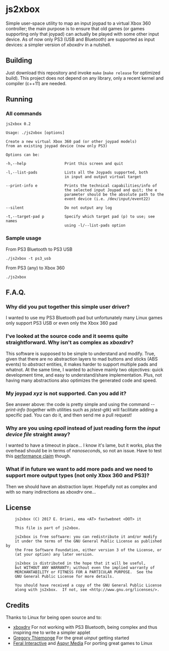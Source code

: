 # js2xbox

Simple user-space utility to map an input joypad to a virtual Xbox 360 controller; the main purpose is to ensure that old games (or games supporting only that joypad) can actually be played with some other input device. As of now only PS3 (USB and Bluetooth) are supported as input devices: a simpler version of *xboxdrv* in a nutshell.

## Building

Just download this repository and invoke `make` (`make release` for optimized build). This project does not depend on any library, only a recent kernel and compiler (c++11) are needed.

## Running

### All commands

```
js2xbox 0.2

Usage: ./js2xbox [options]

Create a new virtual Xbox 360 pad (or other joypad models)
from an existing joypad device (now only PS3)

Options can be:

-h,--help                 Print this screen and quit

-l,--list-pads            Lists all the Joypads supported, both
                          in input and output virtual target

--print-info e            Prints the technical capabilities/info of
                          the selected input Joypad and quit; the e
                          parameter should be the absolute path to the
                          event device (i.e. /dev/input/event22)

--silent                  Do not output any log

-t,--target-pad p         Specify which target pad (p) to use; see names
                          using -l/--list-pads option
```

### Sample usage

From PS3 Bluetooth to PS3 USB

```
./js2xbox -t ps3_usb
```

From PS3 (any) to Xbox 360

```
./js2xbox
```

## F.A.Q.

### Why did you put together this simple user driver?

I wanted to use my PS3 Bluetooth pad but unfortunately many Linux games only support PS3 USB or even only the Xbox 360 pad

### I've looked at the source code and it seems quite straightforward. Why isn't as complex as *xboxdrv*?

This software is supposed to be simple to understand and modify. True, given that there are no abstraction layers to mad buttons and sticks (ABS events) to *abstract* entities, it makes harder to support multiple pads and whatnot.
At the same time, I wanted to achieve mainly two objectives: quick development time, and easy to understand/share implementation.
Plus, not having many abstractions also optimizes the generated code and speed.

### My joypad *xyz* is not supported. Can you add it?

See answer above: the code is pretty simple and using the command *--print-info* (together with utilities such as *jstest-gtk*) will facilitate adding a specific pad. You can do it, and then send me a pull request!

### Why are you using *epoll* instead of just reading form the *input device file* straight away?

I wanted to have a timeout in place... I know it's lame, but it works, plus the overhead should be in terms of *nanosecond*s, so not an issue. Have to test this [performance claim](http://stackoverflow.com/questions/41920301/is-it-efficient-to-use-epoll-with-devices-dev-event) though.

### What if in future we want to add more pads and we need to support more output types (not only Xbox 360 and PS3)?

Then we should have an abstraction layer. Hopefully not as complex and with so many indirections as *xboxdrv* one...

## License

```
	js2xbox (C) 2017 E. Oriani, ema <AT> fastwebnet <DOT> it

	This file is part of js2xbox.

	js2xbox is free software: you can redistribute it and/or modify
	it under the terms of the GNU General Public License as published by
	the Free Software Foundation, either version 3 of the License, or
	(at your option) any later version.

	js2xbox is distributed in the hope that it will be useful,
	but WITHOUT ANY WARRANTY; without even the implied warranty of
	MERCHANTABILITY or FITNESS FOR A PARTICULAR PURPOSE.  See the
	GNU General Public License for more details.

	You should have received a copy of the GNU General Public License
	along with js2xbox.  If not, see <http://www.gnu.org/licenses/>.
```

## Credits

Thanks to Linux for being open source and to:
- [xboxdrv](https://github.com/xboxdrv/xboxdrv) For not working with PS3 Bluetooth, being complex and thus inspiring me to write a simpler applet
- [Gregory Thiemonge](http://thiemonge.org/getting-started-with-uinput) For the great *uinput* getting started
- [Feral Interactive](https://www.feralinteractive.com/en/) and [Aspyr Media](http://www.aspyr.com/) For porting great games to Linux
